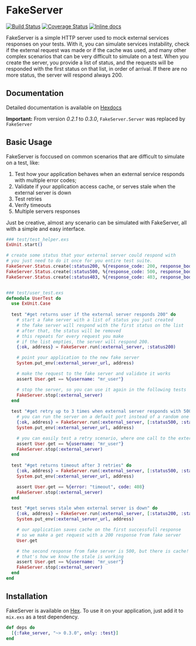 # FakeServer
[![Build Status](https://travis-ci.org/bernardolins/fake_server.svg?branch=master)](https://travis-ci.org/bernardolins/fake_server)
[![Coverage Status](https://coveralls.io/repos/github/bernardolins/fake_server/badge.svg?branch=master)](https://coveralls.io/github/bernardolins/fake_server?branch=master)
[![Inline docs](http://inch-ci.org/github/bernardolins/fake_server.svg?branch=master&style=shields)](http://inch-ci.org/github/bernardolins/fake_server)

FakeServer is a simple HTTP server used to mock external services responses on your tests. With it, you can simulate services instability, check if the external request was made or if the cache was used, and many other complex scenarios that can be very difficult to simulate on a test. When you create the server, you provide a list of status, and the requests will be responded with the first status on that list, in order of arrival. If there are no more status, the server will respond always 200.

## Documentation
Detailed documentation is available on [Hexdocs](https://hexdocs.pm/fake_server/0.3.0)


**Important:** From version *0.2.1* to *0.3.0*, `FakeServer.Server` was replaced by `FakeServer`

## Basic Usage

FakeServer is foccused on common scenarios that are difficult to simulate on a test, like:

1. Test how your application behaves when an external service responds with multiple error codes;
2. Validate if your application access cache, or serves stale when the external server is down
3. Test retries
4. Verify timeouts
5. Multiple servers responses

Just be creative, almost any scenario can be simulated with FakeServer, all with a simple and easy interface.

```elixir
### test/test_helper.exs
ExUnit.start()

# create some status that your external server could respond with
# you just need to do it once for you entire test suite.
FakeServer.Status.create(:status200, %{response_code: 200, response_body: ~s<"username": "mr_user">})
FakeServer.Status.create(:status500, %{response_code: 500, response_body: ~s<"error": "internal server error">})
FakeServer.Status.create(:status403, %{response_code: 403, response_body: ~s<"error": "forbidden">})


### test/user_test.exs
defmodule UserTest do
  use ExUnit.Case
  
  test "#get returns user if the external server responds 200" do
    # start a fake server with a list of status you just created
    # the fake server will respond with the first status on the list
    # after that, the status will be removed
    # this repeats for every request you make
    # if the list empties, the server will respond 200.
    {:ok, address} = FakeServer.run(:external_server, :status200)

    # point your application to the new fake server
    System.put_env(:external_server_url, address)

    # make the request to the fake server and validate it works
    assert User.get == %{username: "mr_user"}

    # stop the server, so you can use it again in the following tests
    FakeServer.stop(:external_server)
  end
  
  test "#get retry up to 3 times when external server responds with 500" do
    # you can run the server on a default port instead of a random one
    {:ok, address} = FakeServer.run(:external_server, [:status500, :status500, :status500, :status200], %{port: 5000})
    System.put_env(:external_server_url, address)

    # you can easily test a retry scenario, where one call to the external service makes multiple requests
    assert User.get == %{username: "mr_user"}
    FakeServer.stop(:external_server)
  end
  
  test "#get returns timeout after 3 retries" do
    {:ok, address} = FakeServer.run(:external_server, [:status500, :status500, :status500, :status500])
    System.put_env(:external_server_url, address)

    assert User.get == %{error: "timeout", code: 408}
    FakeServer.stop(:external_server)
  end

  test "#get serves stale when external server is down" do
    {:ok, address} = FakeServer.run(:external_server, [:status200, :status500])
    System.put_env(:external_server_url, address)

    # our application saves cache on the first successfull response
    # so we make a get request with a 200 response from fake server
    User.get

    # the second response from fake server is 500, but there is cache!
    # that's how we know the stale is working
    assert User.get == %{username: "mr_user"}
    FakeServer.stop(:external_server)
  end
end
```

## Installation

FakeServer is available on [Hex](https://hex.pm/packages/fake_server/0.3.0). To use it on your application, just add it to `mix.exs` as a test dependency.

```elixir
def deps do
  [{:fake_server, "~> 0.3.0", only: :test}]
end
```
